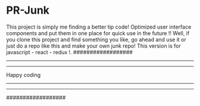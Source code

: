 # PR-Junk
This project is simply me finding a better tip code! Optimized user interface components and put them in one place for quick use in the future !! 
Well, if you clone this project and find something you like, go ahead and use it or just do a repo like this and make your own junk repo! This version is for javascript - react - redux !. 
##################
******************
   ************
   
   Happy coding

   ************
******************
##################
